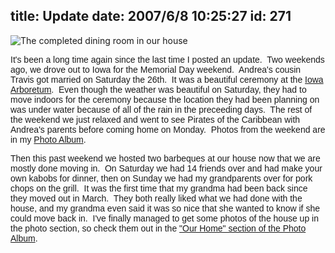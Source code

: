 title: Update
date: 2007/6/8 10:25:27
id: 271
---
![The completed dining room in our house](/journal_images/mini-DSC00181-journal.jpg)

<font face="Arial">It's been a long time again since the last time I posted an update.  Two weekends ago, we drove out to Iowa for the Memorial Day weekend.  Andrea's cousin Travis got married on Saturday the 26th.  It was a beautiful ceremony at the [Iowa Arboretum](http://www.iowaarboretum.org).  Even though the weather was beautiful on Saturday, they had to move indoors for the ceremony because the location they had been planning on was under water because of all of the rain in the preceeding days.  The rest of the weekend we just relaxed and went to see Pirates of the Caribbean with Andrea's parents before coming home on Monday.  Photos from the weekend are in my [Photo Album](PhotoAlbum.aspx?ID=TCWEDDING20070526).</font>

<font face="Arial">Then this past weekend we hosted two barbeques at our house now that we are mostly done moving in.  On Saturday we had 14 friends over and had make your own kabobs for dinner, then on Sunday we had my grandparents over for pork chops on the grill.  It was the first time that my grandma had been back since they moved out in March.  They both really liked what we had done with the house, and my grandma even said it was so nice that she wanted to know if she could move back in.  I've finally managed to get some photos of the house up in the photo section, so check them out in the ["Our Home" section of the Photo Album](PhotoAlbum.aspx?ID=HOME).</font>